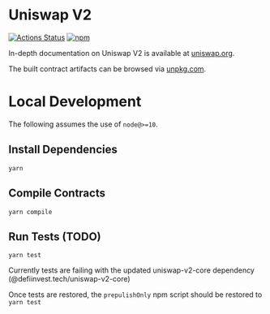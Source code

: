 # Uniswap V2

[![Actions Status](https://github.com/Uniswap/uniswap-v2-periphery/workflows/CI/badge.svg)](https://github.com/Uniswap/uniswap-v2-periphery/actions)
[![npm](https://img.shields.io/npm/v/@defiinvest.tech/uniswap-v2-periphery?style=flat-square)](https://npmjs.com/package/@defiinvest.tech/uniswap-v2-periphery)

In-depth documentation on Uniswap V2 is available at [uniswap.org](https://uniswap.org/docs).

The built contract artifacts can be browsed via [unpkg.com](https://unpkg.com/browse/@defiinvest.tech/uniswap-v2-periphery@latest/).

# Local Development

The following assumes the use of `node@>=10`.

## Install Dependencies

`yarn`

## Compile Contracts

`yarn compile`

## Run Tests (TODO)

`yarn test`

Currently tests are failing with the updated uniswap-v2-core dependency (@defiinvest.tech/uniswap-v2-core)

Once tests are restored, the `prepulishOnly` npm script should be restored to `yarn test`
